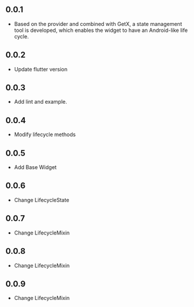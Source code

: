 ## 0.0.1

* Based on the provider and combined with GetX, a state management tool is developed, which enables
  the widget to have an Android-like life cycle.

## 0.0.2

* Update flutter version

## 0.0.3

* Add lint and example.

## 0.0.4

* Modify lifecycle methods

## 0.0.5

* Add Base Widget

## 0.0.6

* Change LifecycleState

## 0.0.7

* Change LifecycleMixin

## 0.0.8

* Change LifecycleMixin

## 0.0.9

* Change LifecycleMixin